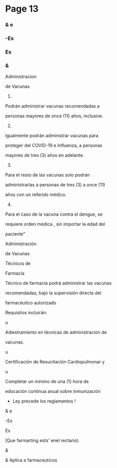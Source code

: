 # Page 13

### & e

### -Es

### Es

### &

Administracion

de Vacunas

1.

Podrán administrar vacunas recomendadas a

personas mayores de once (11) años, inclusive.

2.

Igualmente podrán administrar vacunas para

proteger del COVID-19 e Influenza, a personas

mayores de tres (3) años en adelante.

3.

Para el resto de las vacunas solo podrán

administrarlas a personas de tres (3) a once (11)

años con un referido médico.

4.

Para el caso de la vacuna contra el dengue, se

requiere orden médica , sin importar la edad del

paciente”

Administración

de Vacunas

Técnicos de

Farmacia

Técnico de farmacia podrá administrar las vacunas

recomendadas, bajo la supervisión directa del

farmacéutico autorizado

Requisitos incluirán:

u

Adiestramiento en técnicas de administración de

vacunas.

u

Certificación de Resucitación Cardiopulmonar y

u

Completar un mínimo de una (1) hora de

educación continua anual sobre inmunización

* Ley precede los reglamentos !

& e

-Es

Es

[Que farmarting ests' enel rectario)

&

& Aplica a farmaceuticos

